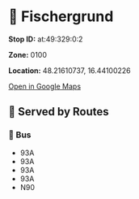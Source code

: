 # 🚉 Fischergrund


**Stop ID:** at:49:329:0:2

**Zone:** 0100

**Location:** 48.21610737, 16.44100226

[Open in Google Maps](https://www.google.com/maps?q=48.21610737,16.44100226)

## 🚆 Served by Routes

### 🚌 Bus
- 93A
- 93A
- 93A
- 93A
- N90